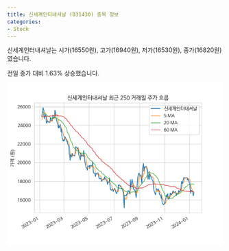 ```yaml
---
title: 신세계인터내셔날 (031430) 종목 정보
categories:
- Stock
---
```


신세계인터내셔날는 시가(16550원), 고가(16940원), 저가(16530원), 종가(16820원)였습니다.

전일 종가 대비 1.63% 상승했습니다.

<!-- more -->

![031430](/assets/stock_images/031430.png)